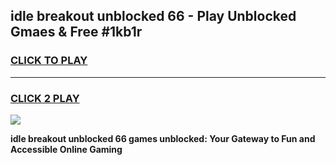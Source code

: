 
## idle breakout unblocked 66 - Play Unblocked Gmaes & Free #1kb1r
<h3>
<a href="https://news.freeplayer.one?title=idle_breakout_unblocked_66&ref=24F">CLICK TO PLAY</a></h3>
<hr>

<h3>
<a href="https://news.freeplayer.one?title=idle_breakout_unblocked_66&ref=24F">CLICK 2 PLAY</a>
  
</h3>

<a href="https://news.freeplayer.one?title=idle_breakout_unblocked_66&ref=24F/"><img src="https://clearcache.store/games.png"></a>


**idle breakout unblocked 66 games unblocked: Your Gateway to Fun and Accessible Online Gaming**
